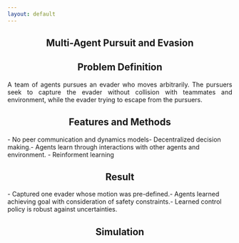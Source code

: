 ```yaml
---
layout: default
---
```

<h2 align="center"><b>Multi-Agent Pursuit and Evasion</b></h2>

<h2 align="center">Problem Definition</h2>
<p align="justify">
A team of agents pursues an evader who moves arbitrarily. The pursuers seek to capture the evader without collision with teammates and environment, while the evader trying to escape from the pursuers.
</p>

<h2 align="center">Features and Methods</h2>
- No peer communication and dynamics models​
- Decentralized decision making.​
- Agents learn through interactions with other agents and environment.
- Reinforment learning

<h2 align="center">Result</h2>
- Captured one evader whose motion was pre-defined.​
- Agents learned achieving goal with consideration of safety constraints.​
- Learned control policy is robust against uncertainties.

<h2 align="center">Simulation</h2>
